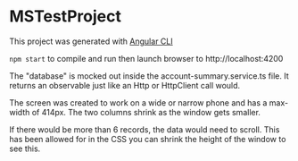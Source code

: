 # MSTestProject

This project was generated with [Angular CLI](https://github.com/angular/angular-cli)

`npm start` to compile and run then launch browser to http://localhost:4200

The "database" is mocked out inside the account-summary.service.ts file.  It returns an observable just like 
an Http or HttpClient call would.

The screen was created to work on a wide or narrow phone and has a max-width of 414px.  The two columns shrink as the window gets smaller.

If there would be more than 6 records, the data would need to scroll.  This has been allowed for in the CSS you can shrink the height of the
window to see this.
